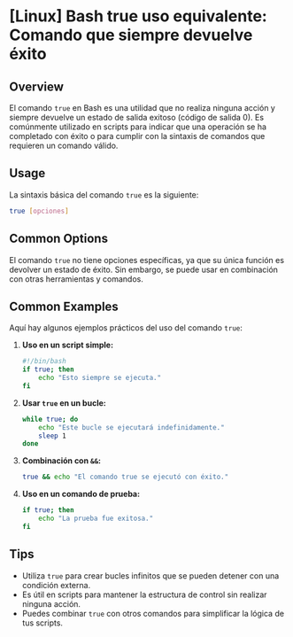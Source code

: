 # [Linux] Bash true uso equivalente: Comando que siempre devuelve éxito

## Overview
El comando `true` en Bash es una utilidad que no realiza ninguna acción y siempre devuelve un estado de salida exitoso (código de salida 0). Es comúnmente utilizado en scripts para indicar que una operación se ha completado con éxito o para cumplir con la sintaxis de comandos que requieren un comando válido.

## Usage
La sintaxis básica del comando `true` es la siguiente:

```bash
true [opciones]
```

## Common Options
El comando `true` no tiene opciones específicas, ya que su única función es devolver un estado de éxito. Sin embargo, se puede usar en combinación con otras herramientas y comandos.

## Common Examples
Aquí hay algunos ejemplos prácticos del uso del comando `true`:

1. **Uso en un script simple:**
   ```bash
   #!/bin/bash
   if true; then
       echo "Esto siempre se ejecuta."
   fi
   ```

2. **Usar `true` en un bucle:**
   ```bash
   while true; do
       echo "Este bucle se ejecutará indefinidamente."
       sleep 1
   done
   ```

3. **Combinación con `&&`:**
   ```bash
   true && echo "El comando true se ejecutó con éxito."
   ```

4. **Uso en un comando de prueba:**
   ```bash
   if true; then
       echo "La prueba fue exitosa."
   fi
   ```

## Tips
- Utiliza `true` para crear bucles infinitos que se pueden detener con una condición externa.
- Es útil en scripts para mantener la estructura de control sin realizar ninguna acción.
- Puedes combinar `true` con otros comandos para simplificar la lógica de tus scripts.